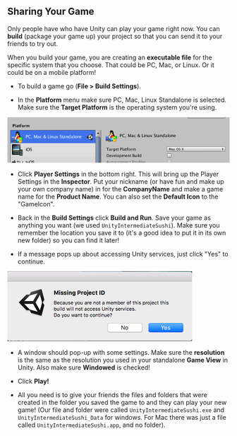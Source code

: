 ## Sharing Your Game

Only people have who have Unity can play your game right now. You can **build** (package your game up) your project so that you can send it to your friends to try out. 

When you build your game, you are creating an **executable file** for the specific system that you choose. That could be PC, Mac, or Linux. Or it could be on a mobile platform!

+ To build a game go (**File > Build Settings**).

+ In the **Platform** menu make sure PC, Mac, Linux Standalone is selected. Make sure the **Target Platform** is the operating system you're using.

![The selected platform and target platform](images/step9_BuildSettingsPlatform.png)

+ Click **Player Settings** in the bottom right. This will bring up the Player Settings in the **Inspector**. Put your nickname (or have fun and make up your own company name) in for the **CompanyName** and make a game name for the **Product Name**. You can also set the **Default Icon** to the "GameIcon". 

+ Back in the **Build Settings** click **Build and Run**. Save your game as anything you want (we used `UnityIntermediateSushi`). Make sure you remember the location you save it to (it's a good idea to put it in its own new folder) so you can find it later!

+ If a message pops up about accessing Unity services, just click "Yes" to continue.

![Popup message](images/step9_UnityServicesMessage.png)

+ A window should pop-up with some settings. Make sure the **resolution** is the same as the resolution you used in your standalone **Game View** in Unity. Also make sure **Windowed** is checked!

+ Click **Play!**

+ All you need is to give your friends the files and folders that were created in the folder you saved the game to and they can play your new game! (Our file and folder were called `UnityIntermediateSushi.exe` and `UnityIntermediateSushi_Data` for windows. For Mac there was just a file called `UnityIntermediateSushi.app`, and no folder).